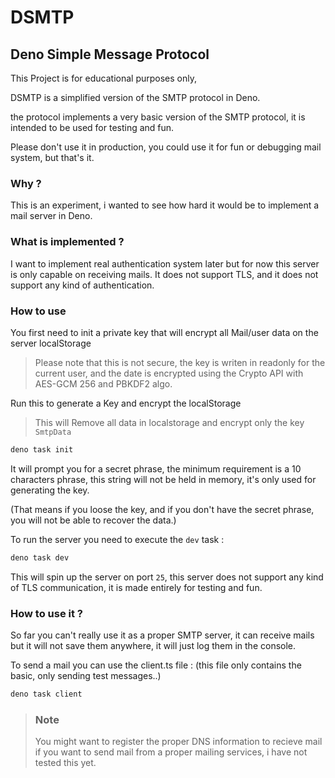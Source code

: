 # DSMTP

## Deno Simple Message Protocol

This Project is for educational purposes only,

DSMTP is a simplified version of the SMTP protocol in Deno.

the protocol implements a very basic version of the SMTP protocol, it is
intended to be used for testing and fun.

Please don't use it in production, you could use it for fun or debugging mail
system, but that's it.

### Why ?

This is an experiment, i wanted to see how hard it would be to implement a mail
server in Deno.

### What is implemented ?

I want to implement real authentication system later but for now this server is
only capable on receiving mails. It does not support TLS, and it does not
support any kind of authentication.

### How to use

You first need to init a private key that will encrypt all Mail/user data on the
server localStorage

> Please note that this is not secure, the key is writen in readonly for the
> current user, and the date is encrypted using the Crypto API with AES-GCM 256
> and PBKDF2 algo.

Run this to generate a Key and encrypt the localStorage

> This will Remove all data in localstorage and encrypt only the key `SmtpData`

```bash
deno task init
```

It will prompt you for a secret phrase, the minimum requirement is a 10
characters phrase, this string will not be held in memory, it's only used for
generating the key.

(That means if you loose the key, and if you don't have the secret phrase, you
will not be able to recover the data.)

To run the server you need to execute the `dev` task :

```bash
deno task dev
```

This will spin up the server on port `25`, this server does not support any kind
of TLS communication, it is made entirely for testing and fun.

### How to use it ?

So far you can't really use it as a proper SMTP server, it can receive mails but
it will not save them anywhere, it will just log them in the console.

To send a mail you can use the client.ts file : (this file only contains the
basic, only sending test messages..)

```bash
deno task client
```

> ### Note
>
> You might want to register the proper DNS information to recieve mail if you
> want to send mail from a proper mailing services, i have not tested this yet.

